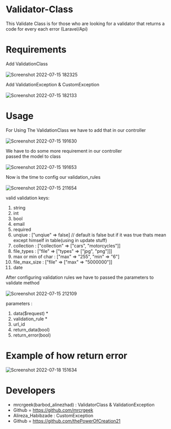 # Validator-Class
This Validate Class is for those who are looking for a validator that returns a code for every each error (Laravel/Api)

# Requirements
Add ValidationClass <br><br>
![Screenshot 2022-07-15 182325](https://user-images.githubusercontent.com/79410109/179263454-b4355e87-2d6f-4319-a56e-e1604505508b.png)

 Add ValidationException & CustomException <br><br>
![Screenshot 2022-07-15 182133](https://user-images.githubusercontent.com/79410109/179263514-10282872-de9f-4b94-b7a2-376c54f57368.png)

# Usage
For Using The ValidationClass we have to add that in our controller <br><br>
![Screenshot 2022-07-15 191630](https://user-images.githubusercontent.com/79410109/179263971-2fdc7a39-46f2-4bf9-88df-ce39481eeea2.png)

We have to do some more requirement in our controller <br>
passed the model to class <br><br>
![Screenshot 2022-07-15 191653](https://user-images.githubusercontent.com/79410109/179264722-7010a34d-5bf4-4ef5-88ce-10d069cf8f80.png)

Now is the time to config our validation_rules <br><br>
![Screenshot 2022-07-15 211654](https://user-images.githubusercontent.com/79410109/179270221-dbf127c6-fc15-46c1-8fa6-747709db0d7b.png)

valid validation keys:
1. string
2. int
3. bool
4. email
5. required
6. unqiue : ["unqiue" => false] // default is false but if it was true thats mean except himself in table(using in update stuff)
7. collection : ["collection" => ["cars", "motorcycles"]]
8. file_types : ["file" => ["types" => ["jpg", "png"]]]
9. max or min of char : ["max" => "255", "min" => "6"]
10. file_max_size : ["file" => ["max" => "5000000"]]
11. date

After configuring validation rules we have to passed the parameters to validate method <br><br>
![Screenshot 2022-07-15 212109](https://user-images.githubusercontent.com/79410109/179270693-3f174a10-be9a-4eb5-ba06-cd9e835e5fc1.png)

parameters :
1. data($request) *
2. validation_rule *
3. url_id
4. return_data(bool)
5. return_error(bool)

# Example of how return error
![Screenshot 2022-07-18 151634](https://user-images.githubusercontent.com/79410109/179496624-8756b074-c7e7-42ac-97be-798b267c2e1c.png)

# Developers
* mrcrgeek(barbod_alinezhad) : ValidatorClass & ValidationException
* Github = https://github.com/mrcrgeek
* Alireza_Habibzade : CustomException
* Github = https://github.com/thePowerOfCreation21
